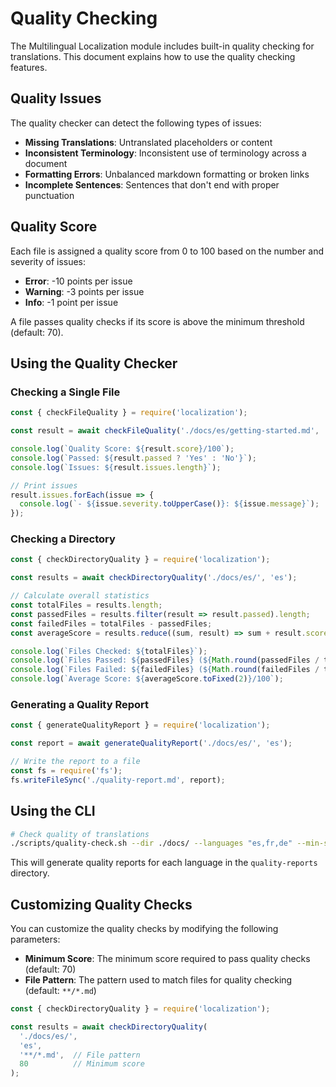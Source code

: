 # Quality Checking

The Multilingual Localization module includes built-in quality checking for translations. This document explains how to use the quality checking features.

## Quality Issues

The quality checker can detect the following types of issues:

- **Missing Translations**: Untranslated placeholders or content
- **Inconsistent Terminology**: Inconsistent use of terminology across a document
- **Formatting Errors**: Unbalanced markdown formatting or broken links
- **Incomplete Sentences**: Sentences that don't end with proper punctuation

## Quality Score

Each file is assigned a quality score from 0 to 100 based on the number and severity of issues:

- **Error**: -10 points per issue
- **Warning**: -3 points per issue
- **Info**: -1 point per issue

A file passes quality checks if its score is above the minimum threshold (default: 70).

## Using the Quality Checker

### Checking a Single File

```javascript
const { checkFileQuality } = require('localization');

const result = await checkFileQuality('./docs/es/getting-started.md', 'es');

console.log(`Quality Score: ${result.score}/100`);
console.log(`Passed: ${result.passed ? 'Yes' : 'No'}`);
console.log(`Issues: ${result.issues.length}`);

// Print issues
result.issues.forEach(issue => {
  console.log(`- ${issue.severity.toUpperCase()}: ${issue.message}`);
});
```

### Checking a Directory

```javascript
const { checkDirectoryQuality } = require('localization');

const results = await checkDirectoryQuality('./docs/es/', 'es');

// Calculate overall statistics
const totalFiles = results.length;
const passedFiles = results.filter(result => result.passed).length;
const failedFiles = totalFiles - passedFiles;
const averageScore = results.reduce((sum, result) => sum + result.score, 0) / totalFiles;

console.log(`Files Checked: ${totalFiles}`);
console.log(`Files Passed: ${passedFiles} (${Math.round(passedFiles / totalFiles * 100)}%)`);
console.log(`Files Failed: ${failedFiles} (${Math.round(failedFiles / totalFiles * 100)}%)`);
console.log(`Average Score: ${averageScore.toFixed(2)}/100`);
```

### Generating a Quality Report

```javascript
const { generateQualityReport } = require('localization');

const report = await generateQualityReport('./docs/es/', 'es');

// Write the report to a file
const fs = require('fs');
fs.writeFileSync('./quality-report.md', report);
```

## Using the CLI

```bash
# Check quality of translations
./scripts/quality-check.sh --dir ./docs/ --languages "es,fr,de" --min-score 70
```

This will generate quality reports for each language in the `quality-reports` directory.

## Customizing Quality Checks

You can customize the quality checks by modifying the following parameters:

- **Minimum Score**: The minimum score required to pass quality checks (default: 70)
- **File Pattern**: The pattern used to match files for quality checking (default: `**/*.md`)

```javascript
const { checkDirectoryQuality } = require('localization');

const results = await checkDirectoryQuality(
  './docs/es/',
  'es',
  '**/*.md',  // File pattern
  80          // Minimum score
);
```
